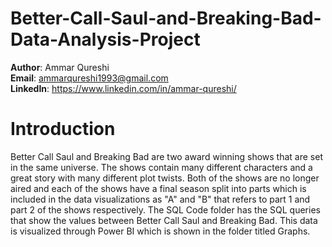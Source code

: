 # Better-Call-Saul-and-Breaking-Bad-Data-Analysis-Project

**Author**: Ammar Qureshi <br />
**Email**: ammarqureshi1993@gmail.com <br />
**LinkedIn**: https://www.linkedin.com/in/ammar-qureshi/  <br />


# Introduction

Better Call Saul and Breaking Bad are two award winning shows that are set in the same universe. The shows contain many different characters and a great story
with many different plot twists. Both of the shows are no longer aired and each of the shows have a final season split into parts which is included in the data
visualizations as "A" and "B" that refers to part 1 and part 2 of the shows respectively. The SQL Code folder has the SQL queries that show the values between Better Call Saul and Breaking Bad. This data is visualized through Power BI which is shown in the folder titled Graphs.
